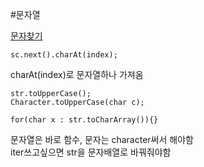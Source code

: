 #문자열

[문자찾기](문자찾기.java)  
```
sc.next().charAt(index);
```
charAt(index)로 문자열하나 가져옴
```
str.toUpperCase();
Character.toUpperCase(char c);

for(char x : str.toCharArray()){}
```
문자열은 바로 함수, 문자는 character써서 해야함   
iter쓰고싶으면 str을 문자배열로 바꿔줘야함